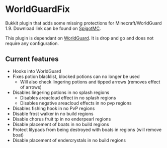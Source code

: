 # WorldGuardFix
Bukkit plugin that adds some missing protections for Minecraft/WorldGuard 1.9.
Download link can be found on [SpigotMC](https://www.spigotmc.org/resources/worldguard-fix.22712/).

This plugin is dependant on [WorldGuard](https://github.com/sk89q/WorldGuard). It is drop and go and does not require any configuration.

## Current features

- Hooks into WorldGuard
- Fixes potion blacklist, blocked potions can no longer be used
  - Will also check lingering potions and tipped arrows (removes effect of arrows)
- Disables lingering potions in no splash regions
  - Disables areacloud effect in no splash regions
  - Disables negative areacloud effects in no pvp regions
- Disables fishing hook in no PvP regions
- Disable frost walker in no build regions
- Disable chorus fruit tp in no enderpearl regions
- Disable placement of boats in no build regions
- Protect lilypads from being destroyed with boats in regions (will remove boat)
- Disable placement of endercrystals in no build regions